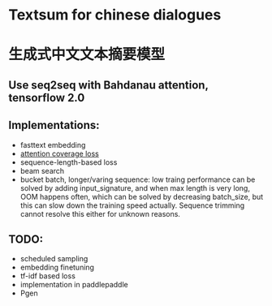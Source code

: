 # Textsum for chinese dialogues
# 生成式中文文本摘要模型
## Use seq2seq with Bahdanau attention, tensorflow 2.0
## Implementations:
* fasttext embedding
* [attention coverage loss](http://www.abigailsee.com/2017/04/16/taming-rnns-for-better-summarization.html)
* sequence-length-based loss
* beam search
* bucket batch, longer/varing sequence: low traing performance can be solved by adding input_signature, and when max length is very long, OOM happens often, which can be solved by decreasing batch_size, but this can slow down the training speed actually. Sequence trimming cannot resolve this either for unknown reasons.

## TODO:
* scheduled sampling
* embedding finetuning
* tf-idf based loss
* implementation in paddlepaddle
* Pgen